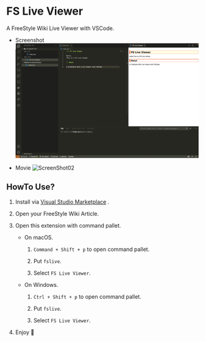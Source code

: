 # FS Live Viewer

A FreeStyle Wiki Live Viewer with VSCode.

- Screenshot
![ScreenShot01](./screenshots/screenshot_01.png)

- Movie
![ScreenShot02](./screenshots/screenshot_02.gif)

## HowTo Use?

1. Install via [Visual Studio Marketplace](https://marketplace.visualstudio.com/items?itemName=KazukiIsogai.FS-Live-Viewer) .

2. Open your FreeStyle Wiki Article.

3. Open this extension with command pallet.

    + On macOS.

        1. `Command + Shift + p` to open command pallet.

        2. Put `fslive`.

        3. Select `FS Live Viewer`.

    + On Windows.

        1. `Ctrl + Shift + p` to open command pallet.

        2. Put `fslive`.

        3. Select `FS Live Viewer`.

4. Enjoy 🎉